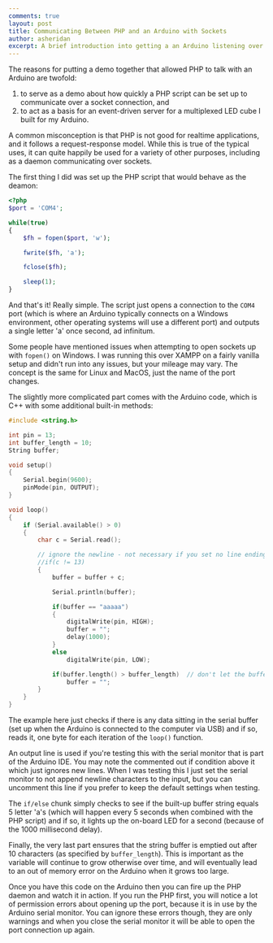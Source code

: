 ```yaml
---
comments: true
layout: post
title: Communicating Between PHP and an Arduino with Sockets
author: asheridan
excerpt: A brief introduction into getting a an Arduino listening over a USB connection with a PHP script on the other end
---
```


The reasons for putting a demo together that allowed PHP to talk with an Arduino are twofold:

1. to serve as a demo about how quickly a PHP script can be set up to communicate over a socket connection, and
1. to act as a basis for an event-driven server for a multiplexed LED cube I built for my Arduino.

A common misconception is that PHP is not good for realtime applications, and it follows a request-response model. While this is true of the typical uses, it can quite happily be used for a variety of other purposes, including as a daemon communicating over sockets.

The first thing I did was set up the PHP script that would behave as the deamon:

```php
<?php
$port = 'COM4';

while(true)
{
	$fh = fopen($port, 'w');

	fwrite($fh, 'a');

	fclose($fh);

	sleep(1);
}
```

And that's it! Really simple. The script just opens a connection to the <code>COM4</code> port (which is where an Arduino typically connects on a Windows environment, other operating systems will use a different port) and outputs a single letter 'a' once second, ad infinitum.

Some people have mentioned issues when attempting to open sockets up with <code>fopen()</code> on Windows. I was running this over XAMPP on a fairly vanilla setup and didn't run into any issues, but your mileage may vary. The concept is the same for Linux and MacOS, just the name of the port changes.

The slightly more complicated part comes with the Arduino code, which is C++ with some additional built-in methods:

```c++
#include <string.h>

int pin = 13;
int buffer_length = 10;
String buffer;

void setup()
{
	Serial.begin(9600);
	pinMode(pin, OUTPUT);
}

void loop()
{
	if (Serial.available() > 0)
	{
		char c = Serial.read();

		// ignore the newline - not necessary if you set no line ending in the serial monitor or you communicate directly via sockets
		//if(c != 13)
		{
			buffer = buffer + c;

			Serial.println(buffer);

			if(buffer == "aaaaa")
			{
				digitalWrite(pin, HIGH);
				buffer = "";
				delay(1000);
			}
			else
				digitalWrite(pin, LOW);

			if(buffer.length() > buffer_length)  // don't let the buffer grow too large and cause an out of memory error!
				buffer = "";
		}
	}
}
```
The example here just checks if there is any data sitting in the serial buffer (set up when the Arduino is connected to the computer via USB) and if so, reads it, one byte for each iteration of the <code>loop()</code> function.

An output line is used if you're testing this with the serial monitor that is part of the Arduino IDE. You may note the commented out if condition above it which just ignores new lines. When I was testing this I just set the serial monitor to not append newline characters to the input, but you can uncomment this line if you prefer to keep the default settings when testing.

The <code>if/else</code> chunk simply checks to see if the built-up buffer string equals 5 letter 'a's (which will happen every 5 seconds when combined with the PHP script) and if so, it lights up the on-board LED for a second (because of the 1000 millisecond delay).

Finally, the very last part ensures that the string buffer is emptied out after 10 characters (as specified by <code>buffer_length</code>). This is important as the variable will continue to grow otherwise over time, and will eventually lead to an out of memory error on the Arduino when it grows too large.

Once you have this code on the Arduino then you can fire up the PHP daemon and watch it in action. If you run the PHP first, you will notice a lot of permission errors about opening up the port, because it is in use by the Arduino serial monitor. You can ignore these errors though, they are only warnings and when you close the serial monitor it will be able to open the port connection up again.


